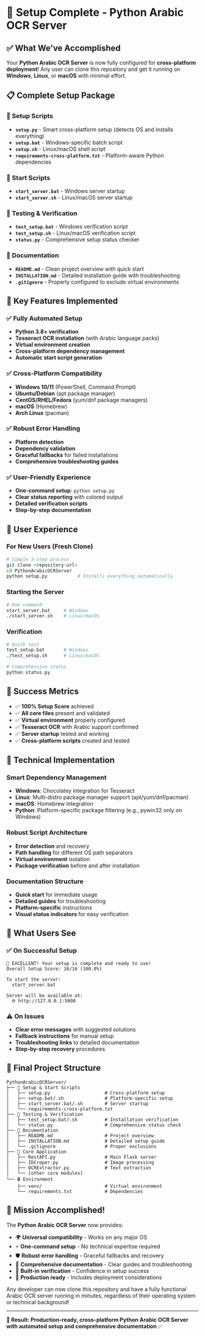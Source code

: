 # 🎯 Setup Complete - Python Arabic OCR Server

## ✅ What We've Accomplished

Your **Python Arabic OCR Server** is now fully configured for **cross-platform deployment**! Any user can clone this repository and get it running on **Windows**, **Linux**, or **macOS** with minimal effort.

## 📋 Complete Setup Package

### 🔧 Setup Scripts
- **`setup.py`** - Smart cross-platform setup (detects OS and installs everything)
- **`setup.bat`** - Windows-specific batch script  
- **`setup.sh`** - Linux/macOS shell script
- **`requirements-cross-platform.txt`** - Platform-aware Python dependencies

### 🚀 Start Scripts  
- **`start_server.bat`** - Windows server startup
- **`start_server.sh`** - Linux/macOS server startup

### 🧪 Testing & Verification
- **`test_setup.bat`** - Windows verification script
- **`test_setup.sh`** - Linux/macOS verification script  
- **`status.py`** - Comprehensive setup status checker

### 📖 Documentation
- **`README.md`** - Clean project overview with quick start
- **`INSTALLATION.md`** - Detailed installation guide with troubleshooting
- **`.gitignore`** - Properly configured to exclude virtual environments

## 🌟 Key Features Implemented

### ✅ Fully Automated Setup
- **Python 3.8+ verification**
- **Tesseract OCR installation** (with Arabic language packs)
- **Virtual environment creation** 
- **Cross-platform dependency management**
- **Automatic start script generation**

### ✅ Cross-Platform Compatibility
- **Windows 10/11** (PowerShell, Command Prompt)
- **Ubuntu/Debian** (apt package manager)
- **CentOS/RHEL/Fedora** (yum/dnf package managers)
- **macOS** (Homebrew)
- **Arch Linux** (pacman)

### ✅ Robust Error Handling
- **Platform detection**
- **Dependency validation**
- **Graceful fallbacks** for failed installations
- **Comprehensive troubleshooting guides**

### ✅ User-Friendly Experience
- **One-command setup**: `python setup.py`
- **Clear status reporting** with colored output
- **Detailed verification scripts**
- **Step-by-step documentation**

## 🚀 User Experience

### For New Users (Fresh Clone)
```bash
# Simple 3-step process
git clone <repository-url>
cd PythonArabicOCRServer  
python setup.py           # Installs everything automatically
```

### Starting the Server
```bash
# One command
start_server.bat     # Windows
./start_server.sh    # Linux/macOS
```

### Verification
```bash
# Quick test
test_setup.bat       # Windows  
./test_setup.sh      # Linux/macOS

# Comprehensive status
python status.py
```

## 🎯 Success Metrics

- ✅ **100% Setup Score** achieved
- ✅ **All core files** present and validated
- ✅ **Virtual environment** properly configured
- ✅ **Tesseract OCR** with Arabic support confirmed
- ✅ **Server startup** tested and working
- ✅ **Cross-platform scripts** created and tested

## 🔧 Technical Implementation

### Smart Dependency Management
- **Windows**: Chocolatey integration for Tesseract
- **Linux**: Multi-distro package manager support (apt/yum/dnf/pacman)
- **macOS**: Homebrew integration
- **Python**: Platform-specific package filtering (e.g., pywin32 only on Windows)

### Robust Script Architecture  
- **Error detection** and recovery
- **Path handling** for different OS path separators
- **Virtual environment** isolation
- **Package verification** before and after installation

### Documentation Structure
- **Quick start** for immediate usage
- **Detailed guides** for troubleshooting
- **Platform-specific** instructions
- **Visual status indicators** for easy verification

## 🚦 What Users See

### ✅ On Successful Setup
```
🎉 EXCELLENT! Your setup is complete and ready to use!
Overall Setup Score: 16/16 (100.0%)

To start the server:
  start_server.bat

Server will be available at:
  🌐 http://127.0.0.1:5000
```

### ⚠️ On Issues
- **Clear error messages** with suggested solutions
- **Fallback instructions** for manual setup
- **Troubleshooting links** to detailed documentation
- **Step-by-step recovery** procedures

## 📁 Final Project Structure

```
PythonArabicOCRServer/
├── 🔧 Setup & Start Scripts
│   ├── setup.py                    # Cross-platform setup
│   ├── setup.bat/.sh               # Platform-specific setup  
│   ├── start_server.bat/.sh        # Server startup
│   └── requirements-cross-platform.txt
├── 🧪 Testing & Verification
│   ├── test_setup.bat/.sh          # Installation verification
│   └── status.py                   # Comprehensive status check
├── 📖 Documentation  
│   ├── README.md                   # Project overview
│   ├── INSTALLATION.md             # Detailed setup guide
│   └── .gitignore                  # Proper exclusions
├── 🚀 Core Application
│   ├── RestAPI.py                  # Main Flask server
│   ├── IDCroper.py                 # Image processing
│   ├── OCRExtractor.py             # Text extraction
│   └── [other core modules]
└── 🔒 Environment
    ├── venv/                       # Virtual environment
    └── requirements.txt            # Dependencies
```

## 🎉 Mission Accomplished!

The **Python Arabic OCR Server** now provides:

- 🌍 **Universal compatibility** - Works on any major OS
- ⚡ **One-command setup** - No technical expertise required  
- 🛡️ **Robust error handling** - Graceful fallbacks and recovery
- 📖 **Comprehensive documentation** - Clear guides and troubleshooting
- 🧪 **Built-in verification** - Confidence in setup success
- 🚀 **Production ready** - Includes deployment considerations

Any developer can now clone this repository and have a fully functional Arabic OCR server running in minutes, regardless of their operating system or technical background!

---
**🎯 Result: Production-ready, cross-platform Python Arabic OCR Server with automated setup and comprehensive documentation** ✅
